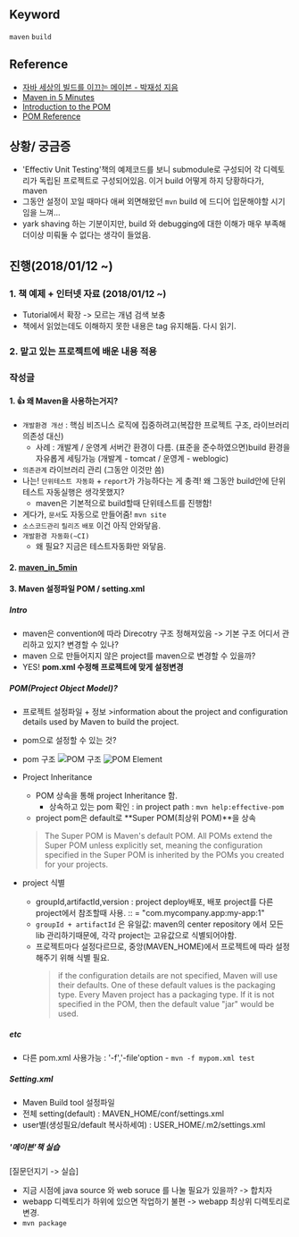 ## Keyword
`maven` `build`

## Reference
- [자바 세상의 빌드를 이끄는 메이븐 - 박재성 지음](http://www.aladin.co.kr/shop/wproduct.aspx?ItemId=11169988)
- [Maven in 5 Minutes](https://maven.apache.org/guides/getting-started/maven-in-five-minutes.html)
- [Introduction to the POM](https://maven.apache.org/guides/introduction/introduction-to-the-pom.html)
- [POM Reference](https://maven.apache.org/pom.html#)

## 상황/ 궁금증
- 'Effectiv Unit Testing'책의 예제코드를 보니 submodule로 구성되어 각 디렉토리가 독립된 프로젝트로 구성되어있음. 이거 build 어떻게 하지 당황하다가, maven 
- 그동안 설정이 꼬일 때마다 애써 외면해왔던 `mvn` build 에 드디어 입문해야할 시기임을 느껴...
- yark shaving 하는 기분이지만, build 와 debugging에 대한 이해가 매우 부족해 더이상 미뤄둘 수 없다는 생각이 들었음. 

## 진행(2018/01/12 ~)
### 1. 책 예제 + 인터넷 자료 (2018/01/12 ~)
- Tutorial에서 확장 -> 모르는 개념 검색 보충
- 책에서 읽었는데도 이해하지 못한 내용은 tag 유지해둠. 다시 읽기.

### 2. 맡고 있는 프로젝트에 배운 내용 적용

### 작성글
#### 1. :+1: 왜 Maven을 사용하는거지? 
- `개발환경 개선` : 핵심 비즈니스 로직에 집중하려고(복잡한 프로젝트 구조, 라이브러리 의존성 대신) 
  - 사례 : 개발계 / 운영계 서버간 환경이 다름. (표준을 준수하였으면)build 환경을 자유롭게 세팅가능 (개발계 - tomcat / 운영계 - weblogic)
- `의존관계`  라이브러리 관리 (그동안 이것만 씀)
- 나는! `단위테스트 자동화` + `report`가 가능하다는 게 충격! 왜 그동안 build안에 단위테스트 자동실행은 생각못했지? 
  - maven은 기본적으로 build할때 단위테스트를 진행함!
- 게다가, `문서`도 자동으로 만들어줌! `mvn site`
- `소스코드관리` `릴리즈` `배포` 이건 아직 안와닿음.
- `개발환경 자동화(~CI)`
  - 왜 필요? 지금은 테스트자동화만 와닿음.

#### 2. [maven_in_5min](maven_in5min.md)
#### 3. Maven 설정파일 POM / setting.xml
##### Intro
- maven은 convention에 따라 Direcotry 구조 정해져있음 -> 기본 구조 어디서 관리하고 있지? 변경할 수 있나? 
- maven 으로 만들어지지 않은 project를 maven으로 변경할 수 있을까? 
- YES! **pom.xml 수정해 프로젝트에 맞게 설정변경**
  
##### POM(Project Object Model)? 
  - 프로젝트 설정파일 + 정보  >information about the project and configuration details used by Maven to build the project.
  - pom으로 설정할 수 있는 것? 
  - pom 구조
  ![POM 구조](https://images.techhive.com/images/idge/imported/article/jvw/2006/05/jw-0529-maven1-100156068-orig.gif "POM_overview")
  ![POM Element](../Image/pomElement_fromMavenByJaeSungPark.jpg "POM_element")

- Project Inheritance
  - POM 상속을 통해 project Inheritance 함.
    - 상속하고 있는 pom 확인 : in project path : `mvn help:effective-pom`
  - project pom은 default로 **Super POM(최상위 POM)**을 상속 
   > The Super POM is Maven's default POM. All POMs extend the Super POM unless explicitly set, meaning the configuration specified in the Super POM is inherited by the POMs you created for your projects.
- project 식별
  - groupId,artifactId,version : project deploy배포, 배포 project를 다른 project에서 참조할때 사용. <groupId>:<artifactId>:<version> = "com.mycompany.app:my-app:1"
  - `groupId + artifactId` 은 유일값: maven의 center repository 에서 모든 lib 관리하기때문에, 각각 project는 고유값으로 식별되어야함.
  - 프로젝트마다 설정다르므로, 중앙(MAVEN_HOME)에서 프로젝트에 따라 설정해주기 위해 식별 필요.
    > if the configuration details are not specified, Maven will use their defaults. One of these default values is the packaging type. Every Maven project has a packaging type. If it is not specified in the POM, then the default value "jar" would be used.

##### etc
- 다른 pom.xml 사용가능 : '-f','-file'option - `mvn -f mypom.xml test` 

##### Setting.xml 
- Maven Build tool 설정파일
- 전체 setting(default) : MAVEN_HOME/conf/settings.xml 
- user별(생성필요/default 복사하세여) : USER_HOME/.m2/settings.xml


##### '메이븐'책 실습
[질문던지기 -> 실습]
- 지금 시점에 java source 와 web soruce 를 나눌 필요가 있을까? -> 합치자
- webapp 디렉토리가 하위에 있으면 작업하기 불편 -> webapp 최상위 디렉토리로 변경.
- `mvn package`















